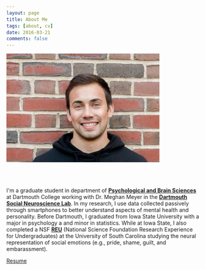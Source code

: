 ```yaml
---
layout: page
title: About Me
tags: [about, cv]
date: 2016-03-21
comments: false
---
```

    

![img](new_linked.jpg)

<br>
<br>

I'm a graduate student in department of <a href="https://pbs.dartmouth.edu//"><b>Psychological and Brain Sciences</b></a> at Dartmouth College working with Dr. Meghan Meyer in the <a href="http://www.dartmouth-socialneurolab.com/"><b>Dartmouth Social Neuroscience Lab</b></a>.  In my research, I use data collected passively through smartphones to better understand aspects of mental health and personality.  Before Dartmouth, I graduated from Iowa State University with a major in psychology a and minor in statistics. While at Iowa State, I also completed a NSF <a href="https://www.nsf.gov/awardsearch/showAward?AWD_ID=1156522"><b>REU</b></a> (National Science Foundation Research Experience for Undergraduates) at the University of South Carolina studying the neural representation of social emotions (e.g., pride, shame, guilt, and embarassment).

[Resume](https://dasilvaa10.github.io/assets/resume.pdf)

